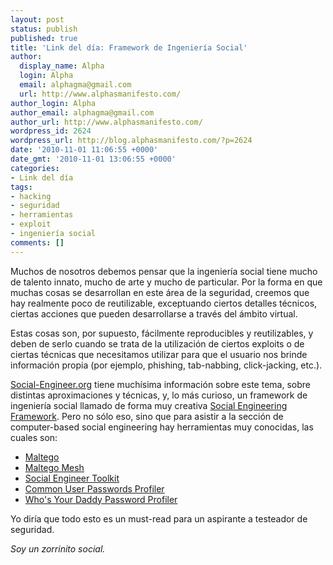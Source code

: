 ```yaml
---
layout: post
status: publish
published: true
title: 'Link del día: Framework de Ingeniería Social'
author:
  display_name: Alpha
  login: Alpha
  email: alphagma@gmail.com
  url: http://www.alphasmanifesto.com/
author_login: Alpha
author_email: alphagma@gmail.com
author_url: http://www.alphasmanifesto.com/
wordpress_id: 2624
wordpress_url: http://blog.alphasmanifesto.com/?p=2624
date: '2010-11-01 11:06:55 +0000'
date_gmt: '2010-11-01 13:06:55 +0000'
categories:
- Link del día
tags:
- hacking
- seguridad
- herramientas
- exploit
- ingeniería social
comments: []
---
```


Muchos de nosotros debemos pensar que la ingeniería social tiene mucho de talento innato, mucho de arte y mucho de particular. Por la forma en que muchas cosas se desarrollan en este área de la seguridad, creemos que hay realmente poco de reutilizable, exceptuando ciertos detalles técnicos, ciertas acciones que pueden desarrollarse a través del ámbito virtual.

Estas cosas son, por supuesto, fácilmente reproducibles y reutilizables, y deben de serlo cuando se trata de la utilización de ciertos exploits o de ciertas técnicas que necesitamos utilizar para que el usuario nos brinde información propia (por ejemplo, phishing, tab-nabbing, click-jacking, etc.).

<a href="http://www.social-engineer.org/">Social-Engineer.org</a> tiene muchísima información sobre este tema, sobre distintas aproximaciones y técnicas, y, lo más curioso, un framework de ingeniería social llamado de forma muy creativa <a href="http://www.social-engineer.org/framework/Social_Engineering_Framework">Social Engineering Framework</a>. Pero no sólo eso, sino que para asistir a la sección de computer-based social engineering hay herramientas muy conocidas, las cuales son:

- <a href="http://www.social-engineer.org/framework/Computer_Based_Social_Engineering_Tools:_Maltego">Maltego</a>
- <a href="http://www.social-engineer.org/framework/Computer_Based_Social_Engineering_Tools:_Maltego_Mesh">Maltego Mesh</a>
- <a href="http://www.social-engineer.org/framework/Computer_Based_Social_Engineering_Tools:_Social_Engineer_Toolkit_(SET)">Social Engineer Toolkit</a>
- <a href="http://www.social-engineer.org/framework/Computer_Based_Social_Engineering_Tools:_Common_User_Passwords_Profiler_(CUPP)">Common User Passwords Profiler</a>
- <a href="http://www.social-engineer.org/framework/Computer_Based_Social_Engineering_Tools:_Who%27s_Your_Daddy_Password_Profiler_(WYD)">Who's Your Daddy Password Profiler</a>

Yo diría que todo esto es un must-read para un aspirante a testeador de seguridad.

_Soy un zorrinito social._
